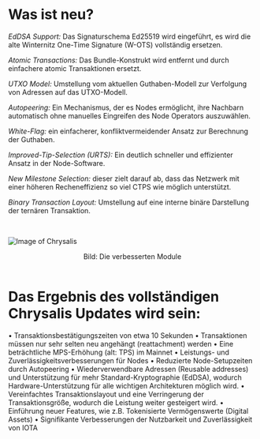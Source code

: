 # Was ist neu?

*EdDSA Support:* Das Signaturschema Ed25519 wird eingeführt, es wird die alte Winternitz One-Time Signature (W-OTS) vollständig ersetzen.

*Atomic Transactions:* Das Bundle-Konstrukt wird entfernt und durch einfachere atomic Transaktionen ersetzt.

*UTXO Model:* Umstellung vom aktuellen Guthaben-Modell zur Verfolgung von Adressen auf das UTXO-Modell.

*Autopeering:* Ein Mechanismus, der es Nodes ermöglicht, ihre Nachbarn automatisch ohne manuelles Eingreifen des Node Operators auszuwählen.

*White-Flag:* ein einfacherer, konfliktvermeidender Ansatz zur Berechnung der Guthaben.

*Improved-Tip-Selection (URTS):*  Ein deutlich schneller und effizienter Ansatz in der Node-Software.

*New Milestone Selection:*  dieser zielt darauf ab, dass das Netzwerk mit einer höheren Recheneffizienz so viel CTPS wie möglich unterstützt.

*Binary Transaction Layout:* Umstellung auf eine interne binäre Darstellung der ternären Transaktion.


<br>

![Image of Chrysalis](https://iota-einsteiger-guide.de/media/images/2_sosxcwwdncyxmq6r.png)
<center> Bild: Die verbesserten Module </center>

<br>

# Das Ergebnis des vollständigen Chrysalis Updates wird sein:
•	Transaktionsbestätigungszeiten von etwa 10 Sekunden
•	Transaktionen müssen nur sehr selten neu angehängt (reattachment) werden
•	Eine beträchtliche MPS-Erhöhung (alt: TPS) im Mainnet
•	Leistungs- und Zuverlässigkeitsverbesserungen für Nodes
•	Reduzierte Node-Setupzeiten durch Autopeering
•	Wiederverwendbare Adressen (Reusable addresses) und Unterstützung für mehr Standard-Kryptographie (EdDSA), wodurch Hardware-Unterstützung für alle wichtigen Architekturen möglich wird.
•	Vereinfachtes Transaktionslayout und eine Verringerung der Transaktionsgröße, wodurch die Leistung weiter gesteigert wird.
•	Einführung neuer Features, wie z.B. Tokenisierte Vermögenswerte (Digital Assets)
•	Signifikante Verbesserungen der Nutzbarkeit und Zuverlässigkeit von IOTA
